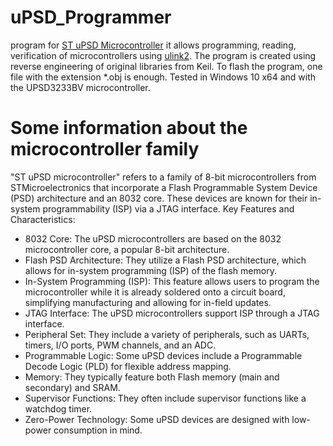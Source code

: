 # uPSD_Programmer
program for   <a href="http://www.upsd8051.com/cn/products/proxxzn.asp" rel="nofollow">ST uPSD Microcontroller</a>  it allows programming, reading, verification of microcontrollers using   <a href="https://developer.arm.com/documentation/101455/0100/Hardware-Description/Target-Connectors?lang=en" rel="nofollow">ulink2</a>. The program is created using reverse engineering of original libraries from Keil.
To flash the program, one file with the extension *.obj is enough. Tested in Windows 10 x64 and with the UPSD3233BV microcontroller.
# Some information about the microcontroller family
"ST uPSD microcontroller" refers to a family of 8-bit microcontrollers from STMicroelectronics that incorporate a Flash Programmable System Device (PSD) architecture and an 8032 core. These devices are known for their in-system programmability (ISP) via a JTAG interface. 
Key Features and Characteristics:

   - 8032 Core: The uPSD microcontrollers are based on the 8032 microcontroller core, a popular 8-bit architecture.
   - Flash PSD Architecture: They utilize a Flash PSD architecture, which allows for in-system programming (ISP) of the flash memory.
   - In-System Programming (ISP): This feature allows users to program the microcontroller while it is already soldered onto a circuit board, simplifying manufacturing and allowing for in-field updates.
   - JTAG Interface: The uPSD microcontrollers support ISP through a JTAG interface.
   - Peripheral Set: They include a variety of peripherals, such as UARTs, timers, I/O ports, PWM channels, and an ADC.
   - Programmable Logic: Some uPSD devices include a Programmable Decode Logic (PLD) for flexible address mapping.
   - Memory: They typically feature both Flash memory (main and secondary) and SRAM.
   - Supervisor Functions: They often include supervisor functions like a watchdog timer.
   - Zero-Power Technology: Some uPSD devices are designed with low-power consumption in mind. 
